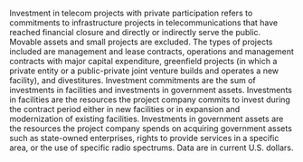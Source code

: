 Investment  in telecom projects with private participation refers to commitments to infrastructure projects in telecommunications that have reached financial closure and directly or indirectly serve the public. Movable assets and small projects are excluded. The types of projects included are management and lease contracts, operations and management contracts with major capital expenditure, greenfield projects (in which a private entity or a public-private joint venture builds and operates a new facility), and divestitures. Investment commitments are the sum of investments in facilities and investments in government assets. Investments in facilities are the resources the project company commits to invest during the contract period either in new facilities or in expansion and modernization of existing facilities. Investments in government assets are the resources the project company spends on acquiring government assets such as state-owned enterprises, rights to provide services in a specific area, or the use of specific radio spectrums. Data are in current U.S. dollars.